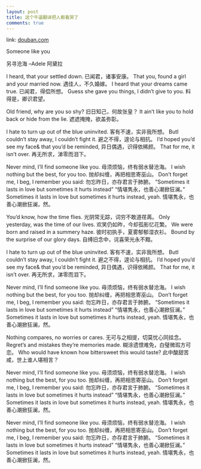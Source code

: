 ```yaml
---
layout: post
title: 这个牛逼翻译把人都看哭了
comments: true
---
```


link: [douban.com](http://www.douban.com/note/177370481/)

Someone like you

另寻沧海
–Adele
阿黛拉

I heard, that your settled down.
已闻君，诸事安康。
That you, found a girl and your married now.
遇佳人，不久婚嫁。
I heard that your dreams came true.
已闻君，得偿所想。
Guess she gave you things, I didn’t give to you.
料得是，卿识君望。

Old friend, why are you so shy?
旧日知己，何故张皇？
It ain’t like you to hold back or hide from the lie.
遮遮掩掩，欲盖弥彰。  <!-- more -->

I hate to turn up out of the blue uninvited.
客有不速，实非我所想。
ButI couldn’t stay away, I couldn’t fight it.
避之不得，遑论与相抗。
I’d hoped you’d see my face& that you’d be reminded,
异日偶遇，识得依稀颜。
That for me, it isn’t over.
再无所求，涕零而泪下。

Never mind, I’ll find someone like you.
毋须烦恼，终有弱水替沧海。
I wish nothing but the best, for you too.
抛却纠缠，再把相思寄巫山。
Don’t forget me, I beg, I remember you said:
勿忘昨日，亦存君言于肺腑。
“Sometimes it lasts in love but sometimes it hurts instead”
“情堪隽永，也善心潮掀狂澜。”
Sometimes it lasts in love but sometimes it hurts instead, yeah.
情堪隽永，也善心潮掀狂澜，然。

You’d know, how the time flies.
光阴常无踪，词穷不敢道荏苒。
Only yesterday, was the time of our lives.
欢笑仍如昨，今却孤影忆花繁。
We were born and raised in a summery haze.
彼时初执手，夏雾郁郁湿衣衫。
Bound by the surprise of our glory days.
自缚旧念中，诧喜荣光永不黯。

I hate to turn up out of the blue uninvited.
客有不速，实非我所想。
ButI couldn’t stay away, I couldn’t fight it.
避之不得，遑论与相抗。
I’d hoped you’d see my face& that you’d be reminded,
异日偶遇，识得依稀颜。
That for me, it isn’t over.
再无所求，涕零而泪下。

Never mind, I’ll find someone like you.
毋须烦恼，终有弱水替沧海。
I wish nothing but the best, for you too.
抛却纠缠，再把相思寄巫山。
Don’t forget me, I beg, I remember you said:
勿忘昨日，亦存君言于肺腑。
“Sometimes it lasts in love but sometimes it hurts instead”
“情堪隽永，也善心潮掀狂澜。”
Sometimes it lasts in love but sometimes it hurts instead, yeah.
情堪隽永，也善心潮掀狂澜，然。

Nothing compares, no worries or cares.
无可与之相提，切莫忧心同挂念。
Regret’s and mistakes they’re memories made.
糊涂遗恨难免，白璧微瑕方可恋。
Who would have known how bittersweet this would taste?
此中酸甜苦咸，世上谁人堪相言？

Never mind, I’ll find someone like you.
毋须烦恼，终有弱水替沧海。
I wish nothing but the best, for you too.
抛却纠缠，再把相思寄巫山。
Don’t forget me, I beg, I remember you said:
勿忘昨日，亦存君言于肺腑。
“Sometimes it lasts in love but sometimes it hurts instead”
“情堪隽永，也善心潮掀狂澜。”
Sometimes it lasts in love but sometimes it hurts instead, yeah.
情堪隽永，也善心潮掀狂澜，然。

Never mind, I’ll find someone like you.
毋须烦恼，终有弱水替沧海。
I wish nothing but the best, for you too.
抛却纠缠，再把相思寄巫山。
Don’t forget me, I beg, I remember you said:
勿忘昨日，亦存君言于肺腑。
“Sometimes it lasts in love but sometimes it hurts instead”
“情堪隽永，也善心潮掀狂澜。”
Sometimes it lasts in love but sometimes it hurts instead, yeah.
情堪隽永，也善心潮掀狂澜，然。
